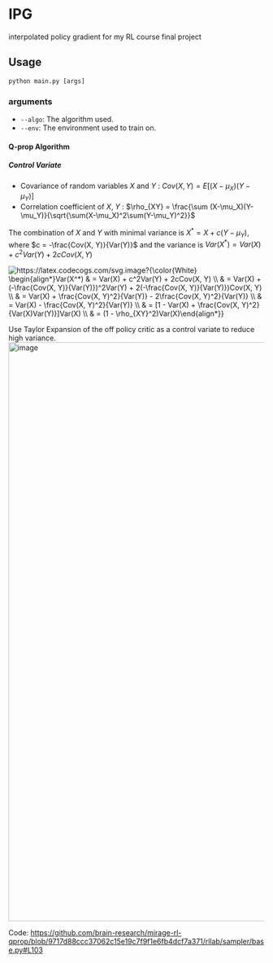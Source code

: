 # IPG
interpolated policy gradient for my RL course final project


## Usage
``python main.py [args]``

### arguments
- ``--algo``: The algorithm used.
- ``--env``: The environment used to train on.

#### Q-prop Algorithm

##### Control Variate
- Covariance of random variables $X$ and $Y$ : $Cov(X, Y) = E[(X-\mu_X)(Y-\mu_Y)]$
- Correlation coefficient of $X$, $Y$ : $\rho_{XY} = \frac{\sum (X-\mu_X)(Y-\mu_Y)}{\sqrt{\sum(X-\mu_X)^2\sum(Y-\mu_Y)^2}}$

The combination of $X$ and $Y$ with minimal variance is $X^* = X + c(Y - \mu_Y)$, where $c = -\frac{Cov(X, Y)}{Var(Y)}$ and the variance is $Var(X^*) = Var(X) + c^2Var(Y) + 2cCov(X, Y)$

<img src="https://latex.codecogs.com/svg.image?{\color{White}&space;\begin{align*}Var(X^*)&space;&&space;=&space;&space;Var(X)&space;&plus;&space;c^2Var(Y)&space;&plus;&space;2cCov(X,&space;Y)&space;\\&space;&&space;=&space;Var(X)&space;&plus;&space;(-\frac{Cov(X,&space;Y)}{Var(Y)})^2Var(Y)&space;&plus;&space;2(-\frac{Cov(X,&space;Y)}{Var(Y)})Cov(X,&space;Y)&space;\\&space;&&space;=&space;Var(X)&space;&plus;&space;\frac{Cov(X,&space;Y)^2}{Var(Y)}&space;-&space;2\frac{Cov(X,&space;Y)^2}{Var(Y)}&space;\\&space;&&space;=&space;Var(X)&space;-&space;\frac{Cov(X,&space;Y)^2}{Var(Y)}&space;\\&space;&space;&&space;=&space;[1&space;-&space;Var(X)&space;&plus;&space;\frac{Cov(X,&space;Y)^2}{Var(X)Var(Y)}]Var(X)&space;\\&space;&&space;=&space;(1&space;-&space;\rho_{XY}^2)Var(X)\end{align*}}&space;" title="https://latex.codecogs.com/svg.image?{\color{White} \begin{align*}Var(X^*) & = Var(X) + c^2Var(Y) + 2cCov(X, Y) \\ & = Var(X) + (-\frac{Cov(X, Y)}{Var(Y)})^2Var(Y) + 2(-\frac{Cov(X, Y)}{Var(Y)})Cov(X, Y) \\ & = Var(X) + \frac{Cov(X, Y)^2}{Var(Y)} - 2\frac{Cov(X, Y)^2}{Var(Y)} \\ & = Var(X) - \frac{Cov(X, Y)^2}{Var(Y)} \\ & = [1 - Var(X) + \frac{Cov(X, Y)^2}{Var(X)Var(Y)}]Var(X) \\ & = (1 - \rho_{XY}^2)Var(X)\end{align*}} " />


Use Taylor Expansion of the off policy critic as a control variate to reduce high variance.
<img width="1138" alt="image" src="https://github.com/mmi366127/IPG/assets/77866896/410c7ae7-49cb-4977-9d29-81153cc204a5">


Code:
https://github.com/brain-research/mirage-rl-qprop/blob/9717d88ccc37062c15e19c7f9f1e6fb4dcf7a371/rllab/sampler/base.py#L103
